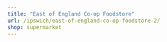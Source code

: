 ```yaml
---
title: "East of England Co-op Foodstore"
url: /ipswich/east-of-england-co-op-foodstore-2/
shop: supermarket
---
```

